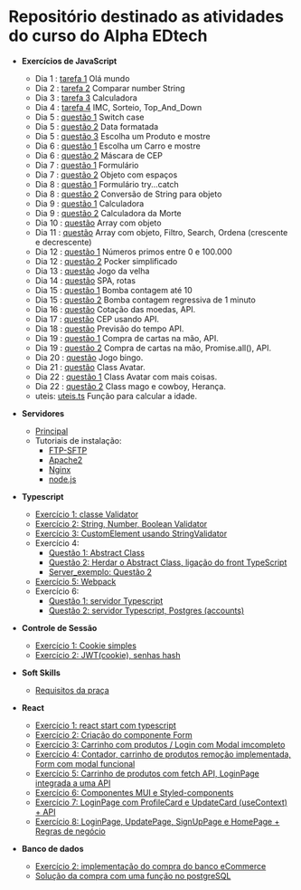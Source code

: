 # Repositório destinado as atividades do curso do Alpha EDtech
* **Exercícios de JavaScript**
  * Dia 1 : [tarefa 1](https://github.com/rickEDU/AlphaED/tree/main/JS/ex1) Olá mundo
  * Dia 2 : [tarefa 2](https://github.com/rickEDU/AlphaED/tree/main/JS/ex2) Comparar number String
  * Dia 3 : [tarefa 3](https://github.com/rickEDU/AlphaED/tree/main/JS/ex3) Calculadora
  * Dia 4 : [tarefa 4](https://github.com/rickEDU/AlphaED/tree/main/JS/ex4) IMC, Sorteio, Top_And_Down 
  * Dia 5 : [questão 1](https://github.com/rickEDU/AlphaED/tree/main/JS/ex5_A) Switch case
  * Dia 5 : [questão 2](https://github.com/rickEDU/AlphaED/tree/main/JS/ex5_B) Data formatada
  * Dia 5 : [questão 3](https://github.com/rickEDU/AlphaED/tree/main/JS/ex5_C) Escolha um Produto e mostre
  * Dia 6 : [questão 1](https://github.com/rickEDU/AlphaED/tree/main/JS/ex6_A) Escolha um Carro e mostre
  * Dia 6 : [questão 2](https://github.com/rickEDU/AlphaED/tree/main/JS/ex6_B) Máscara de CEP
  * Dia 7 : [questão 1](https://github.com/rickEDU/AlphaED/tree/main/JS/ex7_A) Formulário
  * Dia 7 : [questão 2](https://github.com/rickEDU/AlphaED/tree/main/JS/ex7_B) Objeto com espaços
  * Dia 8 : [questão 1](https://github.com/rickEDU/AlphaED/tree/main/JS/ex8_A) Formulário try...catch
  * Dia 8 : [questão 2](https://github.com/rickEDU/AlphaED/tree/main/JS/ex8_B) Conversão de String para objeto
  * Dia 9 : [questão 1](https://github.com/rickEDU/AlphaED/tree/main/JS/ex9_A) Calculadora
  * Dia 9 : [questão 2](https://github.com/rickEDU/AlphaED/tree/main/JS/ex9_B) Calculadora da Morte
  * Dia 10 : [questão](https://github.com/rickEDU/AlphaED/tree/main/JS/ex10) Array com objeto
  * Dia 11 : [questão](https://github.com/rickEDU/AlphaED/tree/main/JS/ex11) Array com objeto, Filtro, Search, Ordena (crescente e decrescente)
  * Dia 12 : [questão 1](https://github.com/rickEDU/AlphaED/tree/main/JS/ex12_A) Números primos entre 0 e 100.000
  * Dia 12 : [questão 2](https://github.com/rickEDU/AlphaED/tree/main/JS/ex12_B) Pocker simplificado
  * Dia 13 : [questão](https://github.com/rickEDU/AlphaED/tree/main/JS/ex13) Jogo da velha
  * Dia 14 : [questão](https://github.com/rickEDU/AlphaED/tree/main/JS/ex14) SPA, rotas
  * Dia 15 : [questão 1](https://github.com/rickEDU/AlphaED/tree/main/JS/ex15_A) Bomba contagem até 10
  * Dia 15 : [questão 2](https://github.com/rickEDU/AlphaED/tree/main/JS/ex15_B) Bomba contagem regressiva de 1 minuto
  * Dia 16 : [questão](https://github.com/rickEDU/AlphaED/tree/main/JS/ex16) Cotação das moedas, API.
  * Dia 17 : [questão](https://github.com/rickEDU/AlphaED/tree/main/JS/ex17) CEP usando API.
  * Dia 18 : [questão](https://github.com/rickEDU/AlphaED/tree/main/JS/ex18) Previsão do tempo API.
  * Dia 19 : [questão 1](https://github.com/rickEDU/AlphaED/tree/main/JS/ex19_A) Compra de cartas na mão, API.
  * Dia 19 : [questão 2](https://github.com/rickEDU/AlphaED/tree/main/JS/ex19_B) Compra de cartas na mão, Promise.all(), API.
  * Dia 20 : [questão](https://github.com/rickEDU/AlphaED/tree/main/JS/ex20) Jogo bingo.
  * Dia 21 : [questão](https://github.com/rickEDU/AlphaED/tree/main/JS/ex21) Class Avatar.
  * Dia 22 : [questão 1](https://github.com/rickEDU/AlphaED/tree/main/JS/ex22_A) Class Avatar com mais coisas.
  * Dia 22 : [questão 2](https://github.com/rickEDU/AlphaED/tree/main/JS/ex22_B) Class mago e cowboy, Herança.
  * uteis: [uteis.ts](https://github.com/rickEDU/AlphaED/tree/main/JS/uteis.ts) Função para calcular a idade.

 * **Servidores**
    * [Principal](https://github.com/rickEDU/AlphaED/tree/main/Servidores)
    * Tutoriais de instalação:
      * [FTP-SFTP](https://github.com/rickEDU/AlphaED/blob/main/Servidores/ftp-sftp.md)
      * [Apache2](https://github.com/rickEDU/AlphaED/blob/main/Servidores/apache.md)
      * [Nginx](https://github.com/rickEDU/AlphaED/blob/main/Servidores/nginx.md)
      * [node.js](https://github.com/rickEDU/AlphaED/blob/main/Servidores/nodejs.md)
  * **Typescript**
    * [Exercício 1: classe Validator](https://github.com/rickEDU/AlphaED/tree/main/Typescript/ex1)
    * [Exercício 2: String, Number, Boolean Validator](https://github.com/rickEDU/AlphaED/tree/main/Typescript/ex2)
    * [Exercício 3: CustomElement usando StringValidator](https://github.com/rickEDU/AlphaED/tree/main/Typescript/ex3)
    * Exercício 4:
      * [Questão 1: Abstract Class](https://github.com/rickEDU/AlphaED/tree/main/Typescript/ex4/q1)
      * [Questão 2: Herdar o Abstract Class, ligação do front TypeScript](https://github.com/rickEDU/AlphaED/tree/main/Typescript/ex4/q2)
      * [Server_exemplo: Questão 2](https://github.com/rickEDU/AlphaED/tree/main/Typescript/ex4/q2_server)
    * [Exercício 5: Webpack](https://github.com/rickEDU/AlphaED/tree/main/Typescript/ex5/q1)
    * Exercício 6:
      * [Questão 1: servidor Typescript](https://github.com/rickEDU/AlphaED/tree/main/Typescript/ex6/q1)
      * [Questão 2: servidor Typescript, Postgres (accounts)](https://github.com/rickEDU/AlphaED/tree/main/Typescript/ex6/q2)
  * **Controle de Sessão**
    * [Exercício 1: Cookie simples](https://github.com/rickEDU/AlphaED/tree/main/Controle%20de%20sess%C3%A3o/controleEx1_q2)
    * [Exercício 2: JWT(cookie), senhas hash](https://github.com/rickEDU/AlphaED/tree/main/Controle%20de%20sess%C3%A3o/controleEx2_q3)
  * **Soft Skills**
    * [Requisitos da praça](https://github.com/rickEDU/AlphaED/blob/main/soft_skills/requisitos.md)
  * **React**
    * [Exercício 1: react start com typescript](https://github.com/rickEDU/AlphaED/tree/main/React/ex1/my-app)
    * [Exercício 2: Criação do componente Form](https://github.com/rickEDU/AlphaED/tree/main/React/ex2)
    * [Exercício 3: Carrinho com produtos / Login com Modal imcompleto](https://github.com/rickEDU/AlphaED/tree/main/React/ex3)
    * [Exercício 4: Contador, carrinho de produtos remoção implementada, Form com modal funcional](https://github.com/rickEDU/AlphaED/tree/main/React/ex4)
    * [Exercício 5: Carrinho de produtos com fetch API, LoginPage integrada a uma API](https://github.com/rickEDU/AlphaED/tree/main/React/ex5)
    * [Exercício 6: Componentes MUI e Styled-components](https://github.com/rickEDU/AlphaED/tree/main/React/ex6/q7)
    * [Exercício 7: LoginPage com ProfileCard e UpdateCard (useContext) + API](https://github.com/rickEDU/AlphaED/tree/main/React/ex7/q4)
    * [Exercício 8: LoginPage, UpdatePage, SignUpPage e HomePage + Regras de negócio](https://github.com/rickEDU/AlphaED/tree/main/React/ex8/q2)
* **Banco de dados**
  * [Exercício 2: implementação do compra do banco eCommerce](https://github.com/rickEDU/AlphaED/tree/main/Banco_de_dados/ex6_q2)
  * [Solução da compra com uma função no postgreSQL](https://github.com/rickEDU/AlphaED/blob/main/Banco_de_dados/ex6_q1.sql)